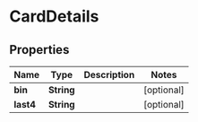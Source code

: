 

# CardDetails


## Properties

| Name | Type | Description | Notes |
|------------ | ------------- | ------------- | -------------|
|**bin** | **String** |  |  [optional] |
|**last4** | **String** |  |  [optional] |



